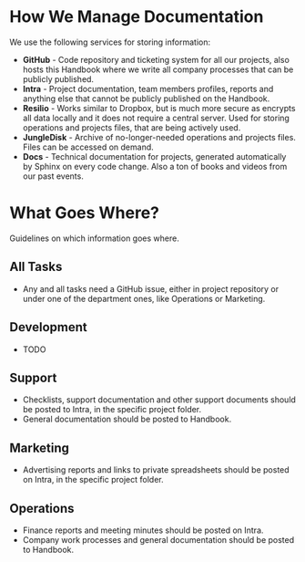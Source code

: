 # How We Manage Documentation

We use the following services for storing information:

- **GitHub** - Code repository and ticketing system for all our projects, also hosts this Handbook where we write all company processes that can be publicly published.
- **Intra** - Project documentation, team members profiles, reports and anything else that cannot be publicly published on the Handbook.
- **Resilio** - Works similar to Dropbox, but is much more secure as encrypts all data locally and it does not require a central server. Used for storing operations and projects files, that are being actively used.
- **JungleDisk** - Archive of no-longer-needed operations and projects files. Files can be accessed on demand.
- **Docs** - Technical documentation for projects, generated automatically by Sphinx on every code change. Also a ton of books and videos from our past events.

# What Goes Where?

Guidelines on which information goes where.

## All Tasks

- Any and all tasks need a GitHub issue, either in project repository or under one of the department ones, like Operations or Marketing.

## Development

- TODO

## Support

- Checklists, support documentation and other support documents should be posted to Intra, in the specific project folder.
- General documentation should be posted to Handbook.

## Marketing

- Advertising reports and links to private spreadsheets should be posted on Intra, in the specific project folder.

## Operations

- Finance reports and meeting minutes should be posted on Intra.
- Company work processes and general documentation should be posted to Handbook.
